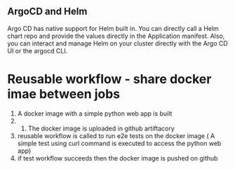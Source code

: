 

## ArgoCD and Helm
Argo CD has native support for Helm built in.
You can directly call a Helm chart repo and provide the values directly in the Application manifest.
Also, you can interact and manage Helm on your cluster directly with the Argo CD UI or the argocd CLI.

# Reusable workflow - share docker imae between jobs
1. A docker image with a simple python web app is built
2. 1. The docker image is uploaded in github artiftacory
3. reusable workflow is called to run e2e tests on the docker image ( A simple test using curl command is executed to access the python web app)
4. if test workflow succeeds then the docker image is pushed on github
